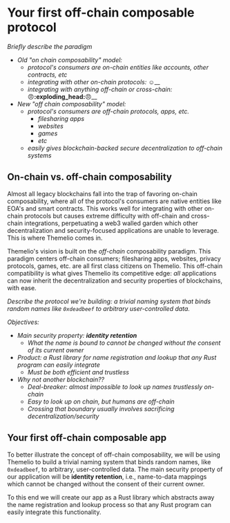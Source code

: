 # Your first off-chain composable protocol

_Briefly describe the paradigm_

* _Old "on chain composability" model:_&#x20;
  * _protocol's consumers are on-chain entities like accounts, other contracts, etc_
  * _integrating with other on-chain protocols:_ :relaxed:__
  * _integrating with anything off-chain or cross-chain:_ :angry:__:exploding\_head:__:angry:__
* _New "off chain composability" model:_
  * _protocol's consumers are off-chain protocols, apps, etc._
    * _filesharing apps_
    * _websites_
    * _games_
    * _etc_
  * _easily gives blockchain-backed secure decentralization to off-chain systems_

## On-chain vs. off-chain composability

Almost all legacy blockchains fall into the trap of favoring on-chain composability, where all of the protocol's consumers are native entities like EOA's and smart contracts. This works well for integrating with other on-chain protocols but causes extreme difficulty with off-chain and cross-chain integrations, perpetuating a web3 walled garden which other decentralization and security-focused applications are unable to leverage. This is where Themelio comes in.

Themelio's vision is built on the _off-chain_ composability paradigm. This paradigm centers off-chain consumers; filesharing apps, websites, privacy protocols, games, etc. are all first class citizens on Themelio. This off-chain compatibility is what gives Themelio its competitive edge: _all_ applications can now inherit the decentralization and security properties of blockchains, with ease.



_Describe the protocol we're building: a trivial naming system that binds random names like `0xdeadbeef` to arbitrary user-controlled data._

_Objectives:_

* _Main security property: **identity retention**_
  * _What the name is bound to cannot be changed without the consent of its current owner_
* _Product: a Rust library for name registration and lookup that any Rust program can easily integrate_
  * _Must be both efficient and trustless_
* _Why not another blockchain??_
  * _Deal-breaker: almost impossible to look up names trustlessly on-chain_
  * _Easy to look up on chain, but humans are off-chain_
  * _Crossing that boundary usually involves sacrificing decentralization/security_

## Your first off-chain composable app

To better illustrate the concept of off-chain composability, we will be using Themelio to build a trivial naming system that binds random names, like `0xdeadbeef`, to arbitrary, user-controlled data. The main security property of our application will be **identity retention**, i.e., name-to-data mappings which cannot be changed without the consent of their current owner.

To this end we will create our app as a Rust library which abstracts away the name registration and lookup process so that any Rust program can easily integrate this functionality.


